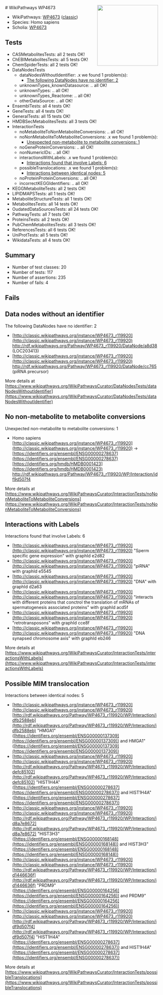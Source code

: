 <img style="float: right; width: 200px" src="https://upload.wikimedia.org/wikipedia/commons/thumb/8/83/Wplogo_with_text_500.png/640px-Wplogo_with_text_500.png" />
# WikiPathways WP4673

* WikiPathways: [WP4673](https://wikipathways.org/pathways/WP4673) ([classic](https://classic.wikipathways.org/instance/WP4673))
* Species: Homo sapiens
* Scholia: [WP4673](https://scholia.toolforge.org/wikipathways/WP4673)
## Tests
* CASMetabolitesTests: all 2 tests OK!
* ChEBIMetabolitesTests: all 5 tests OK!
* ChemSpiderTests: all 2 tests OK!
* DataNodesTests
    * dataNodesWithoutIdentifier: .x we found 1 problem(s):
        * [The following DataNodes have no identifier: 2](#d2d32fa1)
    * unknownTypes_knownDatasource: .. all OK!
    * unknownTypes: .. all OK!
    * unknownTypes_Reactome: .. all OK!
    * otherDataSource: .. all OK!
* EnsemblTests: all 4 tests OK!
* GeneTests: all 4 tests OK!
* GeneralTests: all 15 tests OK!
* HMDBSecMetabolitesTests: all 3 tests OK!
* InteractionTests
    * noMetaboliteToNonMetaboliteConversions: .. all OK!
    * noNonMetaboliteToMetaboliteConversions: .x we found 1 problem(s):
        * [Unexpected non-metabolite to metabolite conversions: 1](#4b4cfabf)
    * noGeneProteinConversions: .. all OK!
    * nonNumericIDs: .. all OK!
    * interactionsWithLabels: .x we found 1 problem(s):
        * [Interactions found that involve Labels: 6](#630d267d)
    * possibleTranslocations: .x we found 1 problem(s):
        * [Interactions between identical nodes: 5](#1c11820a)
    * noProteinProteinConversions: .. all OK!
    * incorrectKEGGIdentifiers: .. all OK!
* KEGGMetaboliteTests: all 2 tests OK!
* LIPIDMAPSTests: all 1 tests OK!
* MetaboliteStructureTests: all 1 tests OK!
* MetabolitesTests: all 14 tests OK!
* OudatedDataSourcesTests: all 24 tests OK!
* PathwayTests: all 7 tests OK!
* ProteinsTests: all 2 tests OK!
* PubChemMetabolitesTests: all 3 tests OK!
* ReferencesTests: all 6 tests OK!
* UniProtTests: all 5 tests OK!
* WikidataTests: all 4 tests OK!


## Summary

* Number of test classes: 20
* Number of tests: 117
* Number of assertions: 235
* Number of fails: 4

## Fails

<a name="d2d32fa1" />

## Data nodes without an identifier

The following DataNodes have no identifier: 2

* [http://classic.wikipathways.org/instance/WP4673_r119920](http://classic.wikipathways.org/instance/WP4673_r119920) http://rdf.wikipathways.org/Pathway/WP4673_r119920/DataNode/a8d38 (LOC203413)
* [http://classic.wikipathways.org/instance/WP4673_r119920](http://classic.wikipathways.org/instance/WP4673_r119920) http://rdf.wikipathways.org/Pathway/WP4673_r119920/DataNode/cc765 (piRNA precursor)


More details at [https://www.wikipathways.org/WikiPathwaysCurator/DataNodesTests/dataNodesWithoutIdentifier](https://www.wikipathways.org/WikiPathwaysCurator/DataNodesTests/dataNodesWithoutIdentifier)

<a name="4b4cfabf" />

## No non-metabolite to metabolite conversions

Unexpected non-metabolite to metabolite conversions: 1

* Homo sapiens [http://classic.wikipathways.org/instance/WP4673_r119920](http://classic.wikipathways.org/instance/WP4673_r119920) → [https://identifiers.org/ensembl/ENSG00000278637](https://identifiers.org/ensembl/ENSG00000278637) [https://identifiers.org/hmdb/HMDB0001423](https://identifiers.org/hmdb/HMDB0001423) http://rdf.wikipathways.org/Pathway/WP4673_r119920/WP/Interaction/idf9d507f4


More details at [https://www.wikipathways.org/WikiPathwaysCurator/InteractionTests/noNonMetaboliteToMetaboliteConversions](https://www.wikipathways.org/WikiPathwaysCurator/InteractionTests/noNonMetaboliteToMetaboliteConversions)

<a name="630d267d" />

## Interactions with Labels

Interactions found that involve Labels: 6

* [http://classic.wikipathways.org/instance/WP4673_r119920](http://classic.wikipathways.org/instance/WP4673_r119920) "Sperm specific gene expression" with graphId e2d82
* [http://classic.wikipathways.org/instance/WP4673_r119920](http://classic.wikipathways.org/instance/WP4673_r119920) "piRNA" with graphId e5545
* [http://classic.wikipathways.org/instance/WP4673_r119920](http://classic.wikipathways.org/instance/WP4673_r119920) "DNA" with graphId d2a63
* [http://classic.wikipathways.org/instance/WP4673_r119920](http://classic.wikipathways.org/instance/WP4673_r119920) "interacts with different proteins
that conctrol the translation of 
mRNAs of spermatogenesis associated proteins" with graphId acd5f
* [http://classic.wikipathways.org/instance/WP4673_r119920](http://classic.wikipathways.org/instance/WP4673_r119920) "retrotransposons" with graphId cce8f
* [http://classic.wikipathways.org/instance/WP4673_r119920](http://classic.wikipathways.org/instance/WP4673_r119920) "DNA
synapsed chromosome axis" with graphId eb246


More details at [https://www.wikipathways.org/WikiPathwaysCurator/InteractionTests/interactionsWithLabels](https://www.wikipathways.org/WikiPathwaysCurator/InteractionTests/interactionsWithLabels)

<a name="1c11820a" />

## Possible MIM translocation

Interactions between identical nodes: 5

* [http://classic.wikipathways.org/instance/WP4673_r119920](http://classic.wikipathways.org/instance/WP4673_r119920) [http://rdf.wikipathways.org/Pathway/WP4673_r119920/WP/Interaction/idfb2588eb](http://rdf.wikipathways.org/Pathway/WP4673_r119920/WP/Interaction/idfb2588eb) "HMGA1" ([https://identifiers.org/ensembl/ENSG00000137309](https://identifiers.org/ensembl/ENSG00000137309)) and 
HMGA1" ([https://identifiers.org/ensembl/ENSG00000137309](https://identifiers.org/ensembl/ENSG00000137309))
* [http://classic.wikipathways.org/instance/WP4673_r119920](http://classic.wikipathways.org/instance/WP4673_r119920) [http://rdf.wikipathways.org/Pathway/WP4673_r119920/WP/Interaction/idefc85102](http://rdf.wikipathways.org/Pathway/WP4673_r119920/WP/Interaction/idefc85102) "HIST1H4A" ([https://identifiers.org/ensembl/ENSG00000278637](https://identifiers.org/ensembl/ENSG00000278637)) and 
HIST1H4A" ([https://identifiers.org/ensembl/ENSG00000278637](https://identifiers.org/ensembl/ENSG00000278637))
* [http://classic.wikipathways.org/instance/WP4673_r119920](http://classic.wikipathways.org/instance/WP4673_r119920) [http://rdf.wikipathways.org/Pathway/WP4673_r119920/WP/Interaction/id8a7e8672](http://rdf.wikipathways.org/Pathway/WP4673_r119920/WP/Interaction/id8a7e8672) "HIST3H3" ([https://identifiers.org/ensembl/ENSG00000168148](https://identifiers.org/ensembl/ENSG00000168148)) and 
HIST3H3" ([https://identifiers.org/ensembl/ENSG00000168148](https://identifiers.org/ensembl/ENSG00000168148))
* [http://classic.wikipathways.org/instance/WP4673_r119920](http://classic.wikipathways.org/instance/WP4673_r119920) [http://rdf.wikipathways.org/Pathway/WP4673_r119920/WP/Interaction/id1446636f](http://rdf.wikipathways.org/Pathway/WP4673_r119920/WP/Interaction/id1446636f) "PRDM9" ([https://identifiers.org/ensembl/ENSG00000164256](https://identifiers.org/ensembl/ENSG00000164256)) and 
PRDM9" ([https://identifiers.org/ensembl/ENSG00000164256](https://identifiers.org/ensembl/ENSG00000164256))
* [http://classic.wikipathways.org/instance/WP4673_r119920](http://classic.wikipathways.org/instance/WP4673_r119920) [http://rdf.wikipathways.org/Pathway/WP4673_r119920/WP/Interaction/idf9d507f4](http://rdf.wikipathways.org/Pathway/WP4673_r119920/WP/Interaction/idf9d507f4) "HIST1H4A" ([https://identifiers.org/ensembl/ENSG00000278637](https://identifiers.org/ensembl/ENSG00000278637)) and 
HIST1H4A" ([https://identifiers.org/ensembl/ENSG00000278637](https://identifiers.org/ensembl/ENSG00000278637))


More details at [https://www.wikipathways.org/WikiPathwaysCurator/InteractionTests/possibleTranslocations](https://www.wikipathways.org/WikiPathwaysCurator/InteractionTests/possibleTranslocations)


